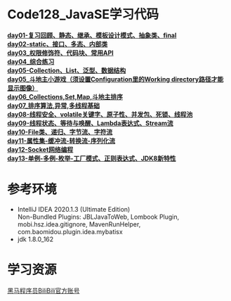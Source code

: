 # **Code128_JavaSE学习代码**
[**day01-复习回顾、静态、继承、模板设计模式、抽象类、final**](https://github.com/LMWC/Code128_JavaSE/tree/main/day01/src/com/itheima)  
[**day02-static、接口、多态、内部类**](https://github.com/LMWC/Code128_JavaSE/tree/main/day02/src/com/itheima)  
[**day03_权限修饰符、代码块、常用API**](https://github.com/LMWC/Code128_JavaSE/tree/main/day03/src/com/itheima)  
[**day04_综合练习**](https://github.com/LMWC/Code128_JavaSE/tree/main/day04/src/com/itheima)  
[**day05-Collection、List、泛型、数据结构**](https://github.com/LMWC/Code128_JavaSE/tree/main/day05/src/com/itheima)  
[**day05_斗地主小游戏（须设置Configuration里的Working directory路径才能显示图像）**](https://github.com/LMWC/Code128_JavaSE/tree/main/day05_PlayCard)  
[**day06_Collections,Set,Map,斗地主排序**](https://github.com/LMWC/Code128_JavaSE/tree/main/day06/src/com/itheima)  
[**day07_排序算法,异常,多线程基础**](https://github.com/LMWC/Code128_JavaSE/tree/main/day07/src/com/itheima)  
[**day08-线程安全、volatile关键字、原子性、并发包、死锁、线程池**](https://github.com/LMWC/Code128_JavaSE/tree/main/day08/src/com/itheima)  
[**day09-线程状态、等待与唤醒、Lambda表达式、Stream流**](https://github.com/LMWC/Code128_JavaSE/tree/main/day09/src/com/itheima)  
[**day10-File类、递归、字节流、字符流**](https://github.com/LMWC/Code128_JavaSE/tree/main/day10)  
[**day11-属性集-缓冲流-转换流-序列化流**](https://github.com/LMWC/Code128_JavaSE/tree/main/day11)  
[**day12-Socket网络编程**](https://github.com/LMWC/Code128_JavaSE/tree/main/day12)  
[**day13-单例-多例-枚举-工厂模式、正则表达式、JDK8新特性**](https://github.com/LMWC/Code128_JavaSE/tree/main/day13/src/com/itheima)  



**参考环境**
=========================
- IntelliJ IDEA 2020.1.3 (Ultimate Edition)  
  Non-Bundled Plugins: JBLJavaToWeb, Lombook Plugin, mobi.hsz.idea.gitignore, MavenRunHelper,        com.baomidou.plugin.idea.mybatisx
- jdk 1.8.0_162



**学习资源**
=========================
[黑马程序员BiliBili官方账号](https://space.bilibili.com/37974444)
